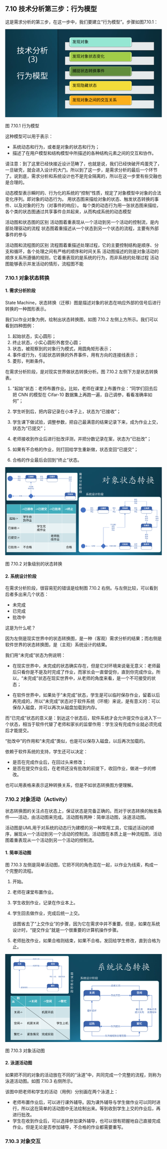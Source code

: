 
## 7.10 技术分析第三步：行为模型

这是需求分析的第三步，在这一步中，我们要建立“行为模型”。步骤如图7.10.1：


<img src="img/Slide41.SVG"/>

图 7.10.1 行为模型


这种模型可以用于表示：

- 系统动态和行为，或者是对象的状态和行为；
- 描述了在用户模型和结构模型中所描述的各种结构元素之间的交互和协作。

请注意：到了这里已经快接近设计范畴了，也就是说，我们已经快破开鸡蛋壳了，一旦破壳，就会进入设计的大门。所以到了这一步，是需求分析的最后一个环节了。说到底，需求分析和系统设计也不是完全隔离的，所以在这一步里有些交融也是合理的。

动态模型表示瞬时的、行为化的系统的“控制”性质，规定了对象模型中对象的合法变化序列。即对象的动态行为。
用状态图来描绘对象的状态、触发状态转换的事件、以及对象的行为（对事件的响应）。
每个类的动态行为用一张状态图来描绘，各个类的状态图通过共享事件合并起来，从而构成系统的动态模型



活动图和状态图的区别
活动图着重表现从一个活动到另一个活动的控制流，是内部处理驱动的流程
状态图着重描述从一个状态到另一个状态的流程，主要有外部事件的参与

活动图和流程图的区别
流程图着重描述处理过程，它的主要控制结构是顺序、分支和循环，各个处理之间有严格的顺序和时间关系
活动图描述的则是对象活动的顺序关系所遵循的规则，它着重表现的是系统的行为，而非系统的处理过程
活动图能够表示并发活动的情形，流程图不能


### 7.10.1 对象状态转换

#### 1. 需求分析阶段

State Machine，状态转换（迁移）图是描述对象的状态在响应外部的信号后进行转换的一种图形表示。

我们以作业对象为例，绘制出状态转换图，如图 7.10.2 左侧上方所示。我们可以看到四种图例：

1. 起始状态，实心圆形；
2. 终止状态，小实心圆形外套空心圆；
3. 状态，被观察到的对象行为模式，用圆角矩形表示；
4. 事件或行为，引起状态转换的外界事件，用有方向的连接线表示；
5. 菱形，判断条件。

在需求分析阶段，是对现实世界做状态转换分析。图 7.10.2 左侧下方是状态转换表。

1. “起始”状态：老师布置作业。比如，老师在课堂上布置作业：“同学们回去后把 CNN 的模型在 Cifar-10 数据集上再跑一遍，自己调参，看看准确率如何”；

2. 学生听到后，把内容记录在小本子上，状态为“已接收”；

3. 学生课下做试验，调整参数，把自己最满意的结果记录下来，成为作业上交，状态为“已提交”；

4. 老师接收到作业后进行批改评测，并把分数记录在案，状态为“已批改”；

5. 如果有不合格的作业，则打回给学生重新做，状态变回“已提交”；

6. 合格的作业最后会回到“终止”状态。

<img src="img/Slide42.SVG"/>

图 7.10.2 对象级别的状态转换


#### 2. 系统设计阶段

在需求分析阶段，很容易犯的错误是绘制图 7.10.2 右侧。与左侧比较，可以看到后者多出来几个状态：

- 未完成
- 已完成
- 批改中

这是为什么呢？

因为左侧是现实世界中的状态转换图，是一种（客观）需求分析的结果；而右侧是软件世界的状态转换图，是（主观）系统设计的结果。

我们用“未完成”状态为例说明：

- 在现实世界中，未完成的状态确实存在，但是它对环境来说毫无意义：老师最后只看你是不是及时完成了作业，而家长会一直督促你，直到你完成作业。所以，“未完成”状态在现实世界中，从老师的角度来看，是一个不可接受的状态；

- 在软件世界中，如果处于“未完成”状态，学生是可以临时保存作业，留着以后再完成的，所以“未完成”状态对于软件系统（环境）来说，是有意义的：可以保存入磁盘，并可以再次从磁盘加载到内存。

而“已完成”状态的意义是：到达这个状态后，软件系统才会允许提交作业进入下一个状态，相当于软件代替了老师和家长的监督作用：学生没有完成作业就必须完成后才能提交。

“批改中”的作用和“未完成”类似，也是可以保存入磁盘，以后再次加载的。

依赖于软件系统的支持，学生还可以决定：

- 是否在完成作业后，在回过头来修改；
- 是否在提交作业后，在老师还没有批改的前提下，收回作业，做进一步的修改。

也可以用表格来表示这种转换关系，但是不如状态转换图方便理解。


### 7.10.2 对象活动（Activity）

状态转换图的关注点在状态上，保证状态是完备正确的。而对于状态转换的触发条件——活动，由活动图来完成。活动图有两种：简单活动图，泳道活动图。

活动图是UML用于对系统的动态行为建模的另一种常用工具，它描述活动的顺序，展现从一个活动到另一个活动的控制流。活动图在本质上是一种流程图，活动图着重表现从一个活动到另一个活动的控制流。

#### 1. 简单活动图

图 7.10.3 左侧是简单活动图，它把不同的角色混在一起，以作业为线索，构成一个完整的流程。

1. 开始。
2. 老师在课堂布置作业。
3. 学生收到作业，记录在作业本上。
4. 学生回去做作业，完成后统一上交。
  
   该图省去了“上交作业”的步骤，因为它在需求中并不重要。但是，如果在系统设计时，“提交作业”就是一个很重要的计算机操作步骤。

5. 老师批改作业，如果合格则结束，如果不合格，发回给学生修改，直到合格为止。

<img src="img/Slide43.SVG"/>

图 7.10.3 对象活动图

#### 2. 泳道活动图

如果把不同的对象的活动放在不同的“泳道”中，共同完成一个完整的流程，则称为泳道活动图。如图 7.10.3 右侧所示。

该图中把老师和学生的活动（用例）分别画在两个泳道上：
- 老师布置作业后，可以进行课外辅导。因为课外辅导与学生做作业可以同时进行，所以这在简单的活动图中无法绘制出来。等到收到学生上交的作业后，再进行批改。
- 学生在收到作业后，可以选择参加课外辅导，也可以很有把握地自己直接完成作业。但是无论是否参加辅导，不合格的作业都需要重写。


### 7.10.3 对象交互


